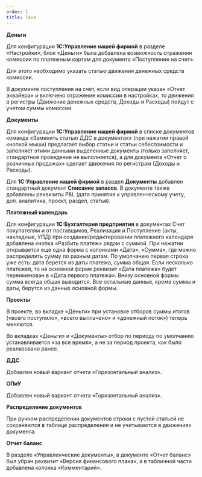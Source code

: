 ```yaml
---
order: 1
title: Таня
---
```


**Деньги**

Для конфигурации **1С:Управление нашей фирмой** в разделе «Настройки», блок «Деньги» была добавлена возможность отражения комиссии по платежным картам для документа «Поступление на счет».

Для этого необходимо указать статью движения денежных средств комиссии.

В документе поступления на счет, если вид операции указан «Отчет эквайера» и включено отражение комиссии в настройках, то движения в регистры (Движение денежных средств, Доходы и Расходы) пойдут с учетом суммы комиссии.



**Документы**

Для конфигурации **1С:Управление нашей фирмой** в списке документов команда «Заменить статью ДДС в документах» (при нажатии правой кнопкой мыши) предлагает выбор статьи и статьи себестоимости и заполняет этими данными выделенные документы (только заполняет, стандартное проведение не выполняется), а для документа «Отчет о розничных продажах» сделает движения по регистрам (Доходы и Расходы).

Для **1С:Управление нашей фирмой** в раздел **Документы** добавлен стандартный документ **Списание запасов**. В документе также добавлены реквизиты P&L (дата принятия к управленческому учету, доп. аналитика, проект, раздел, статья).



**Платежный календарь**

Для   конфигурации **1С:Бухгалтерия предприятия**  в документах Счет покупателям и от поставщиков, Реализация и Поступление (акты, накладные, УПД) при создании/редактировании платежного календаря добавлена кнопка «Разбить платеж» рядом с суммой. При нажатии открывается еще одна форма с колонками «Дата», «Сумма», где можно распределить сумму по разным датам. По умолчанию первая строка уже есть: дата берется из даты платежа, сумма общая. Если несколько платежей, то на основной форме реквизит «Дата платежа» будет переименован в «Дата первого платежа». Внизу основной формы сумма всегда общая выводится.  Все остальные данные, кроме суммы и даты, берутся из данных основной формы.



**Проекты**

В проекте, во вкладке «Деньги» при установке отборов суммы итогов («всего поступило», «всего выплачено» и «денежный поток») теперь меняются.

Во вкладках «Деньги» и «Документы» отбор по периоду по умолчанию устанавливается «за все время», а не за период проекта, как было реализовано ранее.



**ДДС**

Добавлен новый вариант отчета «Горизонтальный анализ».



**ОПиУ**

Добавлен новый вариант отчета «Горизонтальный анализ».



**Распределение документов**

При ручном распределении документов строки с пустой статьей не сохраняются в таблице распределения и не учитываются в движениях документа.



**Отчет баланс**

В разделе «Управленческие документы», в документе «Отчет баланс» был убран реквизит «Версия финансового плана», а в табличной части добавлена колонка «Комментарий».